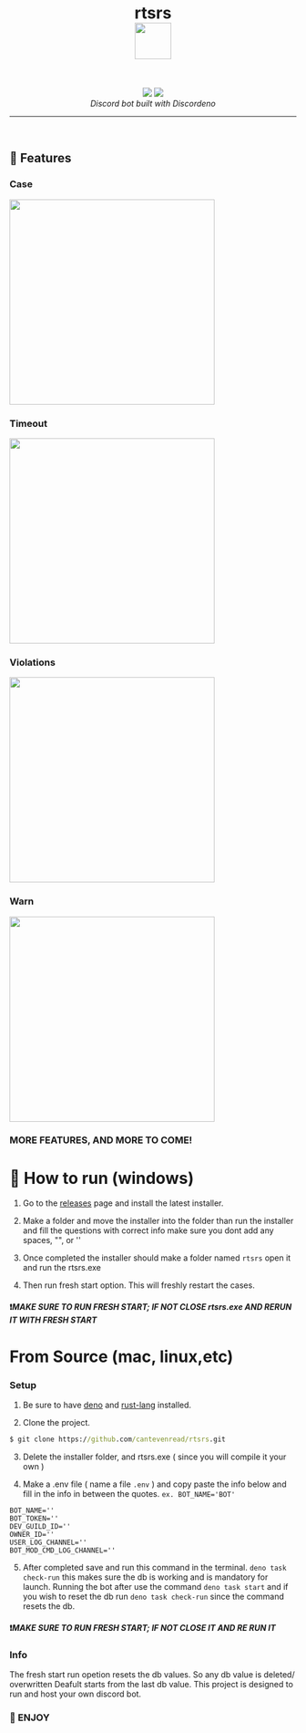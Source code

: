<h1 align="center">
  rtsrs
  <br>
  <a href="#"><img src="https://user-images.githubusercontent.com/90981829/200134119-2aee089d-7ac0-490e-a031-3be4428930ba.png" width="64" height="64"></a>
</h1>
<br>
<p align="center">
  <img src="https://img.shields.io/badge/deno%20js-000000?style=for-the-badge&logo=deno&logoColor=white">
  <img src="https://img.shields.io/badge/typescript-%23007ACC.svg?style=for-the-badge&logo=typescript&logoColor=white">
  <br>
  <i>Discord bot built with Discordeno</i>
</p>
<hr>
<br>

## 📜 Features
### Case
<a href="#"><img src="https://user-images.githubusercontent.com/90981829/200134452-d9a7051f-536f-4dbc-8bcf-512a4304cf34.png" width="360"></a>

### Timeout
<a href="#"><img src="https://user-images.githubusercontent.com/90981829/200134408-93ee97c7-7b7a-48c8-9bea-a288d40ffca7.png" width="360"></a>


### Violations
<a href="#"><img src="https://user-images.githubusercontent.com/90981829/200134428-514b2f3e-32ff-4dc9-97af-c9c01b50ff5b.png" width="360"></a>

### Warn
<a href="#"><img src="https://user-images.githubusercontent.com/90981829/200134418-630211a9-bcbc-4860-a0ca-c44a5cf5225e.png" width="360"></a>

### MORE FEATURES, AND MORE TO COME!

# 🤖 How to run (windows)

1. Go to the [releases](https://github.com/cantevenread/-rtsrs/releases/tag/installer) page and install the latest installer.

2. Make a folder and move the installer into the folder than run the installer and fill the questions with correct info make sure you dont add any spaces, "", or ''

3. Once completed the installer should make a folder named `rtsrs` open it and run the rtsrs.exe

4. Then run fresh start option. This will freshly restart the cases. 


#### ❗***MAKE SURE TO RUN FRESH START; IF NOT CLOSE rtsrs.exe AND RERUN IT WITH FRESH START***

# From Source (mac, linux,etc)

### Setup

1. Be sure to have [deno](https://deno.land/manual@v1.35.0/getting_started/installation) and [rust-lang](https://www.rust-lang.org/learn/get-started) installed.

2. Clone the project.
```cmd
$ git clone https://github.com/cantevenread/rtsrs.git
```
3. Delete the installer folder, and rtsrs.exe ( since you will compile it your own )

4. Make a .env file ( name a file `.env` ) and copy paste the info below and fill in the info in between the quotes.
`ex. BOT_NAME='BOT'`

```
BOT_NAME=''
BOT_TOKEN=''
DEV_GUILD_ID=''
OWNER_ID=''
USER_LOG_CHANNEL=''
BOT_MOD_CMD_LOG_CHANNEL=''
```

5. After completed save and run this command in the terminal. `deno task check-run` this makes sure the db is working and is mandatory for launch. Running the bot after use the command `deno task start` and if you wish to reset the db run `deno task check-run` since the command resets the db.

#### ❗***MAKE SURE TO RUN FRESH START; IF NOT CLOSE IT AND RE RUN IT***

### Info

The fresh start run opetion  resets the db values. So any db value is deleted/ overwritten
Deafult starts from the last db value. This project is designed to run and host your own discord bot.

### 🗿 ENJOY
